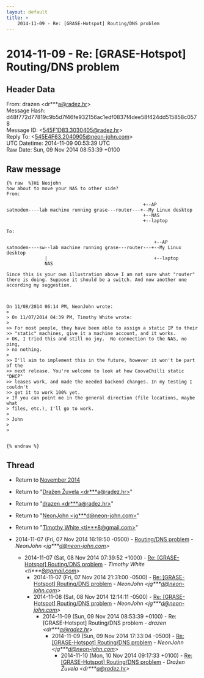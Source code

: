 ```yaml
---
layout: default
title: >
    2014-11-09 - Re: [GRASE-Hotspot] Routing/DNS problem
---
```


# 2014-11-09 - Re: [GRASE-Hotspot] Routing/DNS problem

## Header Data

From: drazen \<dr***a@radez.hr\><br>
Message Hash: d48f772d77819c9b5d7f46fe932156ac1edf0837f4dee58f424dd515858c0578<br>
Message ID: \<545F1D83.3030405@radez.hr\><br>
Reply To: \<545E4F63.2040905@neon-john.com\><br>
UTC Datetime: 2014-11-09 00:53:39 UTC<br>
Raw Date: Sun, 09 Nov 2014 08:53:39 +0100<br>

## Raw message

```
{% raw  %}Hi Neojohn
how about to move your NAS to other side?
From:

                                                  +--AP
satmodem----lab machine running grase---router---+--My Linux desktop
                                                  +--NAS
                                                  +--laptop

To:

                                                      +--AP
satmodem----sw--lab machine running grase---router---+--My Linux desktop
              |                                       +--laptop
              NAS

Since this is your own illustration above I am not sure what "router" 
there is doing. Suppose it should be a switch. And now another one 
according my suggestion.



On 11/08/2014 06:14 PM, NeonJohn wrote:
>
> On 11/07/2014 04:39 PM, Timothy White wrote:
>
>> For most people, they have been able to assign a static IP to their
>> "static" machines, give it a machine account, and it works.
> OK, I tried this and still no joy.  No connection to the NAS, no ping,
> no nothing.
>
>> I'll aim to implement this in the future, however it won't be part of the
>> next release. You're welcome to look at how CoovaChilli static "DHCP"
>> leases work, and made the needed backend changes. In my testing I couldn't
>> get it to work 100% yet.
> If you can point me in the general direction (file locations, maybe what
> files, etc.), I'll go to work.
>
> John
>
>


{% endraw %}
```

## Thread

+ Return to [November 2014](/archive/2014/11)

+ Return to "[Dražen Žuvela <dr***a<span>@</span>radez.hr>](/authors/dr___a_at_radez_hr)"
+ Return to "[drazen <dr***a<span>@</span>radez.hr>](/authors/dr___a_at_radez_hr)"
+ Return to "[NeonJohn <jg***d<span>@</span>neon-john.com>](/authors/jg___d_at_neonjohn_com)"
+ Return to "[Timothy White <ti***8<span>@</span>gmail.com>](/authors/ti___8_at_gmail_com)"

+ 2014-11-07 (Fri, 07 Nov 2014 16:19:50 -0500) - [Routing/DNS problem](/archive/2014/11/4e86c67b6cd7d64c231e6ef553fb2e643d259a8ac910de05f925be426cf4b98e) - _NeonJohn \<jg***d@neon-john.com\>_
  + 2014-11-07 (Sat, 08 Nov 2014 07:39:52 +1000) - [Re: [GRASE-Hotspot] Routing/DNS problem](/archive/2014/11/35c55fa74266451969d4394dec565f8873a4b69dc69e530992ba225010548f32) - _Timothy White \<ti***8@gmail.com\>_
    + 2014-11-07 (Fri, 07 Nov 2014 21:31:00 -0500) - [Re: [GRASE-Hotspot] Routing/DNS problem](/archive/2014/11/dc4fe7ed8d045fc4379757bd44ec673bed731df034b88d31b5fd987a6f29b4a0) - _NeonJohn \<jg***d@neon-john.com\>_
    + 2014-11-08 (Sat, 08 Nov 2014 12:14:11 -0500) - [Re: [GRASE-Hotspot] Routing/DNS problem](/archive/2014/11/e4fc754f8b94a4bbcf6e83f2272c8d6cd6951b04f78b01fd11a3454e50106511) - _NeonJohn \<jg***d@neon-john.com\>_
      + 2014-11-09 (Sun, 09 Nov 2014 08:53:39 +0100) - Re: [GRASE-Hotspot] Routing/DNS problem - _drazen \<dr***a@radez.hr\>_
        + 2014-11-09 (Sun, 09 Nov 2014 17:33:04 -0500) - [Re: [GRASE-Hotspot] Routing/DNS problem](/archive/2014/11/3b962f422a365c2f08880c34801f7405045b0a5359458ef65423664197528340) - _NeonJohn \<jg***d@neon-john.com\>_
          + 2014-11-10 (Mon, 10 Nov 2014 09:17:33 +0100) - [Re: [GRASE-Hotspot] Routing/DNS problem](/archive/2014/11/055eba6ba5244ce48df1df432a48ed092dd0902b58e5f4486587b87520f5d6b9) - _Dražen Žuvela \<dr***a@radez.hr\>_

